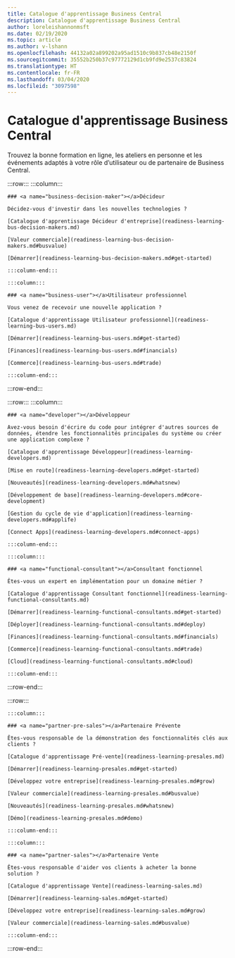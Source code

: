 ```yaml
---
title: Catalogue d'apprentissage Business Central
description: Catalogue d'apprentissage Business Central
author: loreleishannonmsft
ms.date: 02/19/2020
ms.topic: article
ms.author: v-lshann
ms.openlocfilehash: 44132a02a899202a95ad1510c9b837cb48e2150f
ms.sourcegitcommit: 35552b250b37c97772129d1cb9fd9e2537c83824
ms.translationtype: HT
ms.contentlocale: fr-FR
ms.lasthandoff: 03/04/2020
ms.locfileid: "3097598"
---
```

# <a name="business-central-learning-catalog"></a>Catalogue d'apprentissage Business Central
Trouvez la bonne formation en ligne, les ateliers en personne et les événements adaptés à votre rôle d’utilisateur ou de partenaire de Business Central.

:::row:::
    :::column:::

    ### <a name="business-decision-maker"></a>Décideur

    Décidez-vous d'investir dans les nouvelles technologies ? 

    [Catalogue d'apprentissage Décideur d'entreprise](readiness-learning-bus-decision-makers.md)

    [Valeur commerciale](readiness-learning-bus-decision-makers.md#busvalue)

    [Démarrer](readiness-learning-bus-decision-makers.md#get-started)

    :::column-end:::

    :::column:::

    ### <a name="business-user"></a>Utilisateur professionnel

    Vous venez de recevoir une nouvelle application ? 

    [Catalogue d'apprentissage Utilisateur professionnel](readiness-learning-bus-users.md)

    [Démarrer](readiness-learning-bus-users.md#get-started)

    [Finances](readiness-learning-bus-users.md#financials)

    [Commerce](readiness-learning-bus-users.md#trade)

    :::column-end:::

:::row-end:::

:::row:::
    :::column:::

    ### <a name="developer"></a>Développeur

    Avez-vous besoin d'écrire du code pour intégrer d'autres sources de données, étendre les fonctionnalités principales du système ou créer une application complexe ?

    [Catalogue d'apprentissage Développeur](readiness-learning-developers.md)

    [Mise en route](readiness-learning-developers.md#get-started)

    [Nouveautés](readiness-learning-developers.md#whatsnew)

    [Développement de base](readiness-learning-developers.md#core-development)

    [Gestion du cycle de vie d'application](readiness-learning-developers.md#applife)

    [Connect Apps](readiness-learning-developers.md#connect-apps)

    :::column-end:::

    :::column:::

    ### <a name="functional-consultant"></a>Consultant fonctionnel
    
    Êtes-vous un expert en implémentation pour un domaine métier ? 

    [Catalogue d'apprentissage Consultant fonctionnel](readiness-learning-functional-consultants.md)

    [Démarrer](readiness-learning-functional-consultants.md#get-started)

    [Déployer](readiness-learning-functional-consultants.md#deploy)

    [Finances](readiness-learning-functional-consultants.md#financials)

    [Commerce](readiness-learning-functional-consultants.md#trade)

    [Cloud](readiness-learning-functional-consultants.md#cloud)

    :::column-end:::

:::row-end:::

:::row:::

    :::column:::

    ### <a name="partner-pre-sales"></a>Partenaire Prévente

    Êtes-vous responsable de la démonstration des fonctionnalités clés aux clients ? 

    [Catalogue d'apprentissage Pré-vente](readiness-learning-presales.md)

    [Démarrer](readiness-learning-presales.md#get-started)

    [Développez votre entreprise](readiness-learning-presales.md#grow)

    [Valeur commerciale](readiness-learning-presales.md#busvalue)

    [Nouveautés](readiness-learning-presales.md#whatsnew)

    [Démo](readiness-learning-presales.md#demo)

    :::column-end:::

    :::column:::

    ### <a name="partner-sales"></a>Partenaire Vente

    Êtes-vous responsable d'aider vos clients à acheter la bonne solution ? 

    [Catalogue d'apprentissage Vente](readiness-learning-sales.md)

    [Démarrer](readiness-learning-sales.md#get-started)

    [Développez votre entreprise](readiness-learning-sales.md#grow)

    [Valeur commerciale](readiness-learning-sales.md#busvalue)

    :::column-end:::

:::row-end:::
